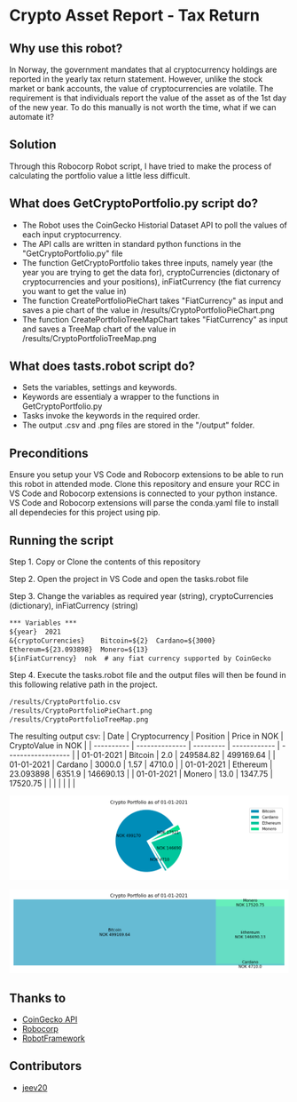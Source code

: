 # Crypto Asset Report - Tax Return
## Why use this robot? 
In Norway, the government mandates that al cryptocurrency holdings are reported in the yearly tax return statement. 
However, unlike the stock market or bank accounts, the value of cryptocurrencies are volatile. The requirement is that individuals report the value of the asset as of the 1st day of the new year. To do this manually is not worth the time, what if we can automate it? 

## Solution
Through this Robocorp Robot script, I have tried to make the process of calculating the portfolio value a little less difficult. 

## What does GetCryptoPortfolio.py script do?
- The Robot uses the CoinGecko Historial Dataset API to poll the values of each input cryptocurrency. 
- The API calls are written in standard python functions in the "GetCryptoPortfolio.py" file
- The function GetCryptoPortfolio takes three inputs, namely year (the year you are trying to get the data for), cryptoCurrencies (dictonary of cryptocurrencies and your positions), inFiatCurrency (the fiat currency you want to get the value in)
- The function CreatePortfolioPieChart takes "FiatCurrency" as input and saves a pie chart of the value in /results/CryptoPortfolioPieChart.png
- The function CreatePortfolioTreeMapChart takes "FiatCurrency" as input and saves a TreeMap chart of the value in /results/CryptoPortfolioTreeMap.png

## What does tasts.robot script do?
- Sets the variables, settings and keywords. 
- Keywords are essentialy a wrapper to the functions in GetCryptoPortfolio.py
- Tasks invoke the keywords in the required order.
- The output .csv and .png files are stored in the "/output" folder.

## Preconditions 
Ensure you setup your VS Code and Robocorp extensions to be able to run this robot in attended mode. 
Clone this repository and ensure your RCC in VS Code and Robocorp extensions is connected to your python instance. VS Code and Robocorp extensions will parse the conda.yaml file to install all dependecies for this project using pip. 


## Running the script 

Step 1. Copy or Clone the contents of this repository 

Step 2. Open the project in VS Code and open the tasks.robot file 

Step 3. Change the variables as required 
         year (string), 
         cryptoCurrencies (dictionary), 
         inFiatCurrency (string)
```
*** Variables ***
${year}  2021
&{cryptoCurrencies}    Bitcoin=${2}  Cardano=${3000}   Ethereum=${23.093898}  Monero=${13}
${inFiatCurrency}  nok  # any fiat currency supported by CoinGecko
```

Step 4. Execute the tasks.robot file and the output files will then be found in this following relative path in the project. 
```
/results/CryptoPortfolio.csv
/results/CryptoPortfolioPieChart.png
/results/CryptoPortfolioTreeMap.png
```

The resulting output csv: 
| Date       | Cryptocurrency | Position  | Price in NOK | CryptoValue in NOK |
| ---------- | -------------- | --------- | ------------ | ------------------ |
| 01-01-2021 | Bitcoin        | 2.0       | 249584.82    | 499169.64          |
| 01-01-2021 | Cardano        | 3000.0    | 1.57         | 4710.0             |
| 01-01-2021 | Ethereum       | 23.093898 | 6351.9       | 146690.13          |
| 01-01-2021 | Monero         | 13.0      | 1347.75      | 17520.75           |
|            |                |           |              |                    |


![PieChart](/results/CryptoPortfolioPieChart.png)



![TreeMapChart](/results/CryptoPortfolioTreeMapChart.png)


## Thanks to 
* [CoinGecko API](https://www.coingecko.com/en/api)
* [Robocorp](https://robocorp.com)
* [RobotFramework](https://robotframework.org/)


## Contributors
* [jeev20]("https://github.com/jeev20")
